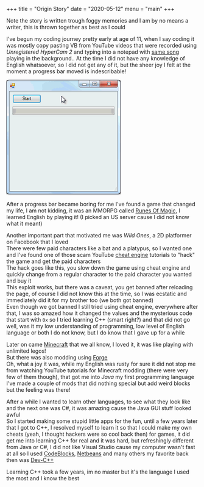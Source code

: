 +++
title = "Origin Story"
date = "2020-05-12"
menu = "main"
+++

Note the story is written trough foggy memories and I am by no means a writer, this is thrown together as best as I could

I've begun my coding journey pretty early at age of 11, when I say coding it was mostly copy pasting VB from YouTube videos that were recorded using *Unregistered HyperCam 2* and typing into a notepad with [same song](https://www.youtube.com/watch?v=2WPCLda_erI) playing in the background..
At the time I did not have any knowledge of English whatsoever, so I did not get any of it, but the sheer joy I felt at the moment a progress bar moved is indescribable!

![](/img/progress-bar.gif)

After a progress bar became boring for me I've found a game that changed my life, I am not kidding, it was an MMORPG called [Runes Of Magic](https://gameforge.com/en-US/play/runes_of_magic), I learned English by playing it! (I picked an US server cause I did not know what it meant)

Another important part that motivated me was *Wild Ones*, a 2D platformer on Facebook that I loved  
There were few paid characters like a bat and a platypus, so I wanted one and I've found one of those scam YouTube [cheat engine](https://www.cheatengine.org/) tutorials to "hack" the game and get the paid characters  
The hack goes like this, you slow down the game using cheat engine and quickly change from a regular character to the paid character you wanted and buy it  
This exploit works, but there was a caveat, you get banned after reloading the page, of course I did not know this at the time, so I was ecstatic and immediately did it for my brother too (we both got banned)  
Even though we got banned I still tried using cheat engine, everywhere after that, I was so amazed how it changed the values and the mysterious code that start with `0x` so I tried learning C++ (smart right?) and that did not go well, was it my low understanding of programming, low level of English language or both I do not know, but I do know that I gave up for a while

Later on came [Minecraft](https://www.minecraft.net/en-us/) that we all know, I loved it, it was like playing with unlimited legos!  
But there was also modding using [Forge](http://files.minecraftforge.net/)  
Oh, what a joy it was, while my English was rusty for sure it did not stop me from watching YouTube tutorials for Minecraft modding (there were very few of them though), that got me into *Java* my first programming language  
I've made a couple of mods that did nothing special but add weird blocks but the feeling was there!

After a while I wanted to learn other languages, to see what they look like and the next one was C#, it was amazing cause the Java GUI stuff looked awful  
So I started making some stupid little apps for the fun, until a few years later that I got to C++, I resolved myself to learn it so that I could make my own cheats (yeah, I thought hackers were so cool back then) for games, it did get me into learning C++ for real and it was hard, but refreshingly different from Java or C#, I did not like Visual Studio cause my computer wasn't fast at all so I used [CodeBlocks](http://www.codeblocks.org/), [Netbeans](https://netbeans.org/) and many others my favorite back then was [Dev-C++](https://sourceforge.net/projects/orwelldevcpp/)

Learning C++ took a few years, im no master but it's the language I used the most and I know the best
